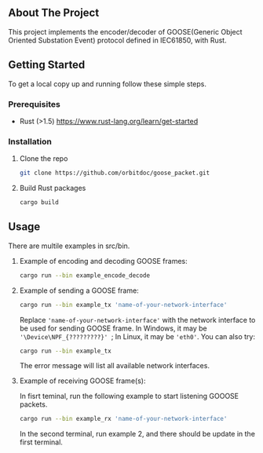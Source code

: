 <!-- ABOUT THE PROJECT -->
## About The Project

This project implements the encoder/decoder of GOOSE(Generic Object Oriented Substation Event) protocol defined in IEC61850, with Rust.


<!-- GETTING STARTED -->
## Getting Started

To get a local copy up and running follow these simple steps.

### Prerequisites

* Rust (>1.5)
    https://www.rust-lang.org/learn/get-started
    

### Installation

1. Clone the repo
   ```sh
   git clone https://github.com/orbitdoc/goose_packet.git
   ```

2. Build Rust packages
   ```sh
   cargo build
   ```

<!-- USAGE EXAMPLES -->
## Usage
There are multile examples in src/bin. 

1. Example of encoding and decoding GOOSE frames:
   ```sh
   cargo run --bin example_encode_decode
   ```

2. Example of sending a GOOSE frame:
   ```sh
   cargo run --bin example_tx 'name-of-your-network-interface' 
   ```
   Replace `'name-of-your-network-interface'` with the network interface to be used for sending GOOSE frame.
   In Windows, it may be `'\Device\NPF_{?????????}' `; In Linux, it may be `'eth0'`.
   You can also try:

    ```sh
   cargo run --bin example_tx
   ```  
   The error message will list all available network interfaces.


3. Example of receiving GOOSE frame(s):

    In fisrt teminal, run the following example to start listening GOOOSE packets. 
   ```sh
   cargo run --bin example_rx 'name-of-your-network-interface' 
   ```
    In the second terminal, run example 2, and there should be update in the first terminal.